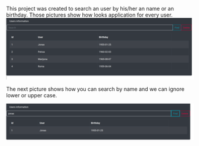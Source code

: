 This project was created to search an user by his/her an name or an birthday.
Those pictures show how looks application for every user.
![All users in database](/pictures/all_users_table.png)

The next picture shows how you can search by name and we can ignore lower or upper case.

![By name](/pictures/search_function_table.png)
